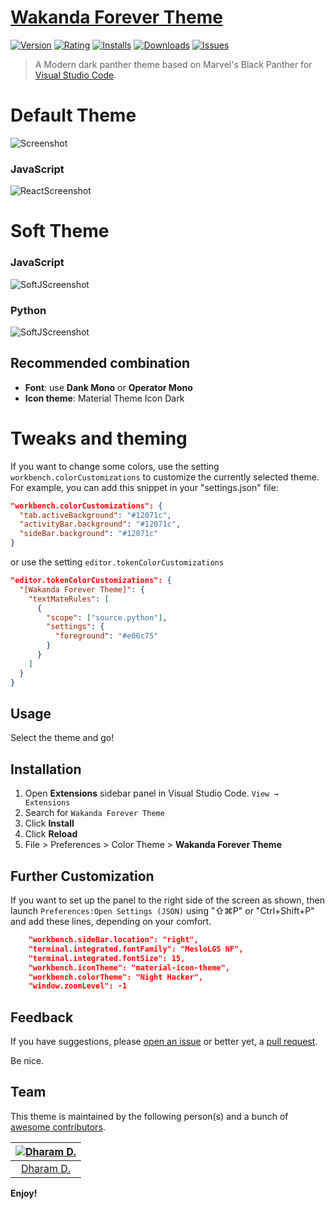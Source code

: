 # [Wakanda Forever Theme](https://marketplace.visualstudio.com/items?itemName=ddh4r4m.wakanda-forever-dark-theme)

[![Version](https://vsmarketplacebadge.apphb.com/version/ddh4r4m.wakanda-forever-dark-theme.svg)](https://marketplace.visualstudio.com/items?itemName=ddh4r4m.wakanda-forever-dark-theme)
[![Rating](https://vsmarketplacebadge.apphb.com/rating-star/ddh4r4m.wakanda-forever-dark-theme.svg)](https://marketplace.visualstudio.com/items?itemName=ddh4r4m.wakanda-forever-dark-theme)
[![Installs](https://vsmarketplacebadge.apphb.com/installs/ddh4r4m.wakanda-forever-dark-theme.svg)](https://marketplace.visualstudio.com/items?itemName=ddh4r4m.wakanda-forever-dark-theme)
[![Downloads](https://vsmarketplacebadge.apphb.com/downloads/ddh4r4m.wakanda-forever-dark-theme.svg)](https://marketplace.visualstudio.com/items?itemName=ddh4r4m.wakanda-forever-dark-theme)
[![Issues](https://img.shields.io/github/issues/rkstrdee/wakanda-forever-dark-theme)](https://github.com/rkstrdee/wakanda-forever-dark-theme/issues)


> A Modern dark panther theme based on Marvel's Black Panther for [Visual Studio Code](http://code.visualstudio.com).

# Default Theme
![Screenshot](https://raw.githubusercontent.com/rkstrdee/wakanda-forever-dark-theme/main/screenshots/default_theme_1.png)


### JavaScript

![ReactScreenshot](https://raw.githubusercontent.com/rkstrdee/wakanda-forever-dark-theme/main/screenshots/default_theme_2.png)


# Soft Theme

### JavaScript

![SoftJScreenshot](https://github.com/rkstrdee/wakanda-forever-dark-theme/blob/main/screenshots/javascript_theme.png)

### Python

![SoftJScreenshot](https://github.com/rkstrdee/wakanda-forever-dark-theme/blob/main/screenshots/python_theme.png)


## Recommended combination

- **Font**: use **Dank Mono** or **Operator Mono**
- **Icon theme**: Material Theme Icon Dark

# Tweaks and theming

If you want to change some colors, use the setting `workbench.colorCustomizations` 
to customize the currently selected theme. For example, you can add this snippet in your "settings.json" file:

```json
"workbench.colorCustomizations": {
  "tab.activeBackground": "#12071c",
  "activityBar.background": "#12071c",
  "sideBar.background": "#12071c"
}
```

or use the setting `editor.tokenColorCustomizations`

```json
"editor.tokenColorCustomizations": {
  "[Wakanda Forever Theme]": {
    "textMateRules": [
      {
        "scope": ["source.python"],
        "settings": {
          "foreground": "#e06c75"
        }
      }
    ]
  }
}
```
## Usage

Select the theme and go!

## Installation

1. Open **Extensions** sidebar panel in Visual Studio Code. `View → Extensions`
1. Search for `Wakanda Forever Theme`
1. Click **Install**
1. Click **Reload**
1. File > Preferences > Color Theme > **Wakanda Forever Theme**

## Further Customization
If you want to set up the panel to the right side of the screen as shown,
then launch `Preferences:Open Settings (JSON)` using "⇧⌘P" or "Ctrl+Shift+P" and add these lines, depending on your comfort.
```json
    "workbench.sideBar.location": "right",    
    "terminal.integrated.fontFamily": "MesloLGS NF",
    "terminal.integrated.fontSize": 15,
    "workbench.iconTheme": "material-icon-theme",
    "workbench.colorTheme": "Night Hacker",
    "window.zoomLevel": -1
```

## Feedback

If you have suggestions, please [open an issue](https://github.com/rkstrdee/wakanda-forever-dark-theme/issues) or better yet, a [pull request](https://github.com/rkstrdee/wakanda-forever-dark-theme/pulls).

Be nice.


## Team

This theme is maintained by the following person(s) and a bunch of [awesome contributors](https://github.com/rkstrdee/wakanda-forever-dark-theme/graphs/contributors).

[![Dharam D.](https://avatars.githubusercontent.com/u/42842402?v=4&s=70)](https://github.com/rkstrdee) |
:---: |
[Dharam D.](https://github.com/rkstrdee) |



**Enjoy!**
